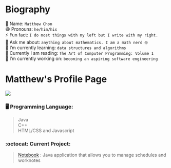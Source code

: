 <!-------------------------------
**MatthewChon/MatthewChon** is a ✨ _special_ ✨ repository because its `README.md` (this file) appears on your GitHub profile.
Here are some ideas to get you started:
  ------------------------------->
# Biography
👋 Name: `Matthew Chon`  
😄 Pronouns: `he/him/his`  
⚡ Fun fact: `I do most things with my left but I write with my right.`  
💬 Ask me about: `anything about mathematics. I am a math nerd 🤓`  
🌱 I’m currently learning: `data structures and algorithms`  
📖 Currently I am reading: `The Art of Computer Programming: Volume 1`  
🔭 I’m currently working on: `becoming an aspiring software engineering`  

# Matthew's Profile Page

![](https://github-readme-stats.vercel.app/api?username=matthewchon)

### :desktop_computer: Programming Language:
> Java  
> C++  
> HTML/CSS and Javascript

### :octocat: Current Project:
> [Notebook](https://github.com/MatthewChon/Notebook) : Java application that allows you to manage schedules and worknotes
